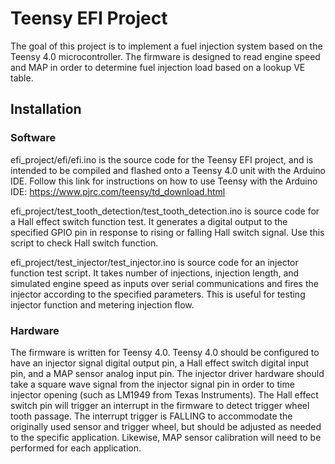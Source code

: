 # Teensy EFI Project

The goal of this project is to implement a fuel injection system based on the Teensy 4.0 microcontroller. The firmware is designed to read engine speed and MAP in order to determine fuel injection load based on a lookup VE table.

## Installation

### Software

efi_project/efi/efi.ino is the source code for the Teensy EFI project, and is intended to be compiled and flashed onto a Teensy 4.0 unit with the Arduino IDE. Follow this link for instructions on how to use Teensy with the Arduino IDE: https://www.pjrc.com/teensy/td_download.html

efi_project/test_tooth_detection/test_tooth_detection.ino is source code for a Hall effect switch function test. It generates a digital output to the specified GPIO pin in response to rising or falling Hall switch signal. Use this script to check Hall switch function.

efi_project/test_injector/test_injector.ino is source code for an injector function test script. It takes number of injections, injection length, and simulated engine speed as inputs over serial communications and fires the injector according to the specified parameters. This is useful for testing injector function and metering injection flow.

### Hardware

The firmware is written for Teensy 4.0. Teensy 4.0 should be configured to have an injector signal digital output pin, a Hall effect switch digital input pin, and a MAP sensor analog input pin. The injector driver hardware should take a square wave signal from the injector signal pin in order to time injector opening (such as LM1949 from Texas Instruments). The Hall effect switch pin will trigger an interrupt in the firmware to detect trigger wheel tooth passage. The interrupt trigger is FALLING to accommodate the originally used sensor and trigger wheel, but should be adjusted as needed to the specific application. Likewise, MAP sensor calibration will need to be performed for each application.